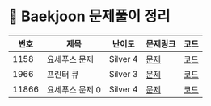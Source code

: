 # 📘 Baekjoon 문제풀이 정리

| 번호 | 제목 | 난이도 | 문제링크 | 코드 |
|------|------|--------|-----------|------|
| 1158 | 요세푸스 문제 | Silver 4 | [문제](https://www.acmicpc.net/problem/1158) | [코드](./Silver/1158.cpp) |
| 1966 | 프린터 큐 | Silver 3 | [문제](https://www.acmicpc.net/problem/1966) | [코드](./Silver/1966.cpp) |
| 11866 | 요세푸스 문제 0 | Silver 4 | [문제](https://www.acmicpc.net/problem/11866) | [코드](./Silver/11866.cpp) |
